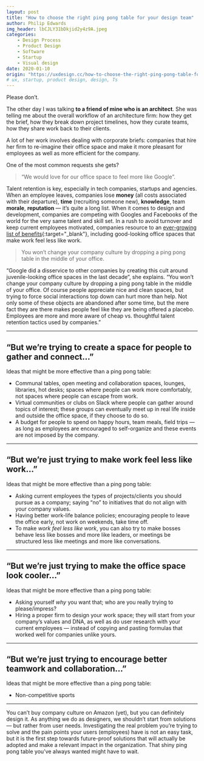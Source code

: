 ```yaml
---
layout: post
title: "How to choose the right ping pong table for your design team"
author: Philip Edwards
img_header: lbCJLY31bDkjid2y4z9A.jpeg
categories:
    - Design Process
    - Product Design
    - Software
    - Startup
    - Visual design
date: 2020-01-10
origin: "https://uxdesign.cc/how-to-choose-the-right-ping-pong-table-for-your-design-team-74bcb9da8de7"
# ux, startup, product design, design, Ts
---
```

Please don’t.

The other day I was talking **to a friend of mine who is an architect**. She was telling me about the overall workflow of an architecture firm: how they get the brief, how they break down project timelines, how they curate teams, how they share work back to their clients.

A lot of her work involves dealing with corporate briefs: companies that hire her firm to re-imagine their office space and make it more pleasant for employees as well as more efficient for the company.

One of the most common requests she gets?

> “We would love for our office space to feel more like Google”.

Talent retention is key, especially in tech companies, startups and agencies. When an employee leaves, companies lose **money** (all costs associated with their departure), **time** (recruiting someone new), **knowledge**, team **morale**, **reputation** — it’s quite a long list. When it comes to design and development, companies are competing with Googles and Facebooks of the world for the very same talent and skill set. In a rush to avoid turnover and keep current employees motivated, companies resource to an [ever-growing list of benefits](https://www.techrepublic.com/article/12-tech-companies-with-impressive-benefits/ "12 tech companies with impressive employee benefits"){:target="_blank"}, including good-looking office spaces that make work feel less like work.

> You won’t change your company culture by dropping a ping pong table in the middle of your office.

“Google did a disservice to other companies by creating this cult around juvenile-looking office spaces in the last decade”, she explains. “You won’t change your company culture by dropping a ping pong table in the middle of your office. Of course people appreciate nice and clean spaces, but trying to force social interactions top down can hurt more than help. Not only some of these objects are abandoned after some time, but the mere fact they are there makes people feel like they are being offered a placebo. Employees are more and more aware of cheap vs. thoughtful talent retention tactics used by companies.”

* * *

## “But we’re trying to create a space for people to gather and connect…”

Ideas that might be more effective than a ping pong table:

- Communal tables, open meeting and collaboration spaces, lounges, libraries, hot desks; spaces where people can work more comfortably, not spaces where people can escape from work.
- Virtual communities or clubs on Slack where people can gather around topics of interest; these groups can eventually meet up in real life inside and outside the office space, if they choose to do so.
- A budget for people to spend on happy hours, team meals, field trips — as long as employees are encouraged to self-organize and these events are not imposed by the company.

* * *

## “But we’re just trying to make work feel less like work…”

Ideas that might be more effective than a ping pong table:

- Asking current employees the types of projects/clients you should pursue as a company; saying “no” to initiatives that do not align with your company values.
- Having better work-life balance policies; encouraging people to leave the office early, not work on weekends, take time off.
- To make *work feel less like work*, you can also try to make bosses behave less like bosses and more like leaders, or meetings be structured less like meetings and more like conversations.

* * *

## “But we’re just trying to make the office space look cooler…”

Ideas that might be more effective than a ping pong table:

- Asking yourself *why* you want that; who are you really trying to please/impress?
- Hiring a proper firm to design your work space; they will start from your company’s values and DNA, as well as do user research with your current employees — instead of copying and pasting formulas that worked well for companies unlike yours.

* * *

## “But we’re just trying to encourage better teamwork and collaboration…”

Ideas that might be more effective than a ping pong table:

- Non-competitive sports

* * *

You can’t buy company culture on Amazon (yet), but you can definitely design it. As anything we do as designers, we shouldn’t start from solutions — but rather from user needs. Investigating the real problem you’re trying to solve and the pain points your users (employees) have is not an easy task, but it is the first step towards future-proof solutions that will actually be adopted and make a relevant impact in the organization. That shiny ping pong table you’ve always wanted might have to wait.